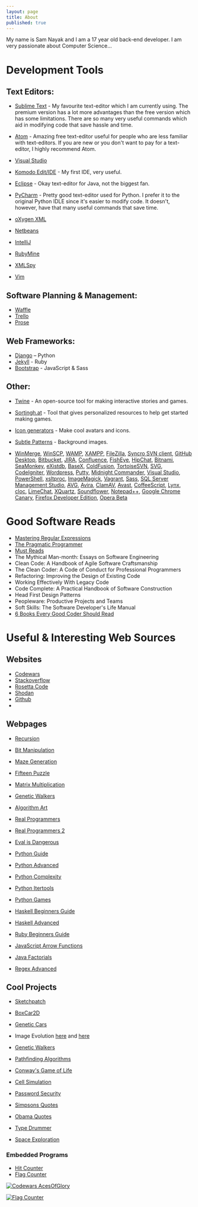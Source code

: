 ```yaml
---
layout: page
title: About
published: true
---
```


My name is Sam Nayak and I am a 17 year old back-end developer. I am very passionate about Computer Science...


# Development Tools

## Text Editors:

- [Sublime Text](https://www.sublimetext.com/) - My favourite text-editor which I am currently using. The premium version has a lot more advantages than the free version which has some limitations. There are so many very useful commands which aid in modifying code that save hassle and time.
- [Atom](https://atom.io/) - Amazing free text-editor useful for people who are less familiar with text-editors. If you are new or you don't want to pay for a text-editor, I highly recommend Atom.
- [Visual Studio](https://www.visualstudio.com/)
- [Komodo Edit/IDE](http://www.activestate.com/komodo-ide) - My first IDE, very useful. 
- [Eclipse](https://eclipse.org/) - Okay text-editor for Java, not the biggest fan. 

- [PyCharm](https://www.jetbrains.com/pycharm/) - Pretty good text-editor used for Python. I prefer it to the original Python IDLE since it's easier to modify code. It doesn't, however, have that many useful commands that save time.

- [oXygen XML](https://www.oxygenxml.com/)
- [Netbeans](https://netbeans.org/)
- [IntelliJ](https://www.jetbrains.com/idea/)
- [RubyMine](https://www.jetbrains.com/ruby/)
- [XMLSpy](http://www.altova.com/xmlspy.html)
- [Vim](http://www.vim.org/)

## Software Planning & Management:

- [Waffle](https://waffle.io/)
- [Trello](https://trello.com/)
- [Prose](http://prose.io/)

## Web Frameworks:
- [Django](https://www.djangoproject.com/) – Python
- [Jekyll](https://jekyllrb.com/) - Ruby
- [Bootstrap](http://getbootstrap.com/) - JavaScript & Sass

## Other:

- [Twine](http://twinery.org/) - An open-source tool for making interactive stories and games.
- [Sortingh.at](http://www.sortingh.at/) -  Tool that gives personalized resources to help get started making games.
- [Icon generators](http://www.icongenerators.net/index.html) - Make cool avatars and icons.
- [Subtle Patterns](http://subtlepatterns.com/) - Background images.


- [WinMerge](http://winmerge.org/?lang=en), 
  [WinSCP](https://winscp.net/eng/index.php), 
  [WAMP](http://www.wampserver.com/en/), 
  [XAMPP](https://www.apachefriends.org/index.html), 
  [FileZilla](https://filezilla-project.org/), 
  [Syncro SVN client](http://www.syncrosvnclient.com/), 
  [GitHub Desktop](https://desktop.github.com/), 
  [Bitbucket](https://bitbucket.org/), 
  [JIRA](https://www.atlassian.com/software/jira), 
  [Confluence](https://www.atlassian.com/software/confluence), 
  [FishEye](https://www.atlassian.com/software/fisheye), 
  [HipChat](https://www.hipchat.com), 
  [Bitnami](https://bitnami.com/stacks), 
  [SeaMonkey](http://www.seamonkey-project.org/), 
  [eXistdb](http://exist-db.org/exist/apps/homepage/index.html), 
  [BaseX](http://basex.org/), 
  [ColdFusion](http://www.adobe.com/au/products/coldfusion-family.html), 
  [TortoiseSVN](https://tortoisesvn.net/), 
  [SVG](https://developer.mozilla.org/en-US/docs/Web/SVG), 
  [CodeIgniter](https://www.codeigniter.com/), 
  [Wordpress](https://wordpress.org/), 
  [Putty](http://www.chiark.greenend.org.uk/~sgtatham/putty/download.html), 
  [Midnight Commander](https://www.midnight-commander.org/), 
  [Visual Studio](https://www.visualstudio.com/), 
  [PowerShell](https://msdn.microsoft.com/en-us/powershell/mt173057.aspx), 
  [xsltproc](http://xmlsoft.org/XSLT/xsltproc2.html), 
  [ImageMagick](http://www.imagemagick.org/script/index.php), 
  [Vagrant](https://www.vagrantup.com/), 
  [Sass](http://sass-lang.com/), 
  [SQL Server Management Studio](https://msdn.microsoft.com/en-us/library/mt238290.aspx), 
  [AVG](http://www.avg.com), 
  [Avira](https://www.avira.com), 
  [ClamAV](https://www.clamav.net), 
  [Avast](https://www.avast.com), 
  [CoffeeScript](http://coffeescript.org/), 
  [Lynx](https://en.wikipedia.org/wiki/Lynx_(web_browser)), 
  [cloc](https://github.com/AlDanial/cloc), 
  [LimeChat](http://limechat.net/mac/), 
  [XQuartz](https://www.xquartz.org/), 
  [Soundflower](https://rogueamoeba.com/freebies/soundflower/), 
  [Notepad++](https://notepad-plus-plus.org/), 
  [Google Chrome Canary](https://www.google.com.au/chrome/browser/canary.html), 
  [Firefox Developer Edition](https://www.mozilla.org/en-US/firefox/developer/), 
  [Opera Beta](http://www.opera.com/computer/beta)


# Good Software Reads


- [Mastering Regular Expressions](http://regex.info/book.html)
- [The Pragmatic Programmer](https://en.wikipedia.org/wiki/The_Pragmatic_Programmer)
- [Must Reads](https://dzone.com/articles/must-read-book-list-for-programmers)
- The Mythical Man-month: Essays on Software Engineering
- Clean Code: A Handbook of Agile Software Craftsmanship
- The Clean Coder: A Code of Conduct for Professional Programmers
- Refactoring: Improving the Design of Existing Code
- Working Effectively With Legacy Code
- Code Complete: A Practical Handbook of Software Construction
- Head First Design Patterns
- Peopleware: Productive Projects and Teams
- Soft Skills: The Software Developer's Life Manual
- [6 Books Every Good Coder Should Read](http://technical.ly/delaware/2016/03/25/6-books-every-good-coder-read/)

# Useful & Interesting Web Sources

## Websites

- [Codewars](https://www.codewars.com/)
- [Stackoverflow](http://stackoverflow.com/)
- [Rosetta Code](http://rosettacode.org/wiki/Rosetta_Code)
- [Shodan](https://shodan.me/books/)
- [Github](https://github.com/)
- 

## Webpages

- [Recursion](http://openbookproject.net/thinkcs/python/english3e/recursion.html)
- [Bit Manipulation](https://graphics.stanford.edu/~seander/bithacks.html)
- [Maze Generation](http://www.gamasutra.com/blogs/HermanTulleken/20161005/282629/Algorithms_for_making_more_interesting_mazes.php)
- [Fifteen Puzzle](https://www.cs.bham.ac.uk/~mdr/teaching/modules04/java2/TilesSolvability.html)
- [Matrix Multiplication](http://matrixmultiplication.xyz/)
- [Genetic Walkers](http://www.i-programmer.info/babbages-bag/277-introduction-to-the-genetic-algorithm.html?start=2)
- [Algorithm Art](http://qz.com/278645/these-beautiful-works-of-art-were-made-using-algorithms/)
- [Real Programmers](https://mipmip.org/tidbits/real-programmers.html)
- [Real Programmers 2](http://www.ee.ryerson.ca/~elf/hack/realmen.html)

- [Eval is Dangerous](http://nedbatchelder.com/blog/201206/eval_really_is_dangerous.html)
- [Python Guide](http://python.net/~goodger/projects/pycon/2007/idiomatic/handout.html)
- [Python Advanced](http://www.cs.tau.ac.il/~msagiv/courses/asv/z3py/guide-examples.htm)
- [Python Complexity](https://www.ics.uci.edu/~pattis/ICS-33/lectures/complexitypython.txt)
- [Python Itertools](http://programeveryday.com/post/using-python-itertools-to-save-memory/)
- [Python Games](https://www.raywenderlich.com/38732/multiplayer-game-programming-for-teens-with-python)
- [Haskell Beginners Guide](http://learnyouahaskell.com/starting-out)
- [Haskell Advanced](http://www.willamette.edu/~fruehr/haskell/evolution.html)
- [Ruby Beginners Guide](https://hackhands.com/beginners-guide-ruby/)
- [JavaScript Arrow Functions](https://rainsoft.io/when-not-to-use-arrow-functions-in-javascript/)
- [Java Factorials](http://chaosinmotion.com/blog/?p=622)
- [Regex Advanced](http://www.rexegg.com/regex-disambiguation.html)



## Cool Projects

- [Sketchpatch](http://www.sketchpatch.net/livecodelab/index.html)
- [BoxCar2D](http://boxcar2d.com/)
- [Genetic Cars](http://rednuht.org/genetic_cars_2/)
- Image Evolution [here](http://chriscummins.cc/s/genetics/) and [here](http://alteredqualia.com/visualization/evolve/)
- [Genetic Walkers](http://rednuht.org/genetic_walkers/)
- [Pathfinding Algorithms](http://qiao.github.io/PathFinding.js/visual/)
- [Conway's Game of Life](http://pmav.eu/stuff/javascript-game-of-life-v3.1.1/)
- [Cell Simulation](https://notagoat.github.io/Hunter.html)


- [Password Security](https://howsecureismypassword.net/)
- [Simpsons Quotes](https://frinkiac.com/)
- [Obama Quotes](http://talkobamato.me/)
- [Type Drummer](http://typedrummer.com/)
- [Space Exploration](http://www.eyesinspace.com/)

### Embedded Programs

- [Hit Counter](http://www.hit-counts.com/)
- [Flag Counter](http://www.flagcounter.com/index.html?)

<a href="https://www.codewars.com/users/AcesOfGlory">
  <img src="https://www.codewars.com/users/AcesOfGlory/badges/large" alt="Codewars AcesOfGlory">
</a>


<a href="http://info.flagcounter.com/UI43"><img src="http://s09.flagcounter.com/count2/UI43/bg_FFFFFF/txt_000000/border_CCCCCC/columns_4/maxflags_12/viewers_0/labels_1/pageviews_1/flags_0/percent_0/" alt="Flag Counter" border="0"></a>

